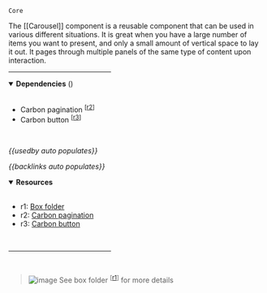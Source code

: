 `Core` <!-- category start --><!-- category end -->

The [[Carousel]] component is a reusable component that can be used in various different situations. It is great when you have a large number of items you want to present, and only a small amount of vertical space to lay it out. It pages through multiple panels of the same type of content upon interaction.

<hr width="40%" />

<!-- toc start open="true" --><!-- toc end -->

<details open="true">
  <summary><strong>Dependencies</strong> (<!-- dependencyCount start --><!-- dependencyCount end -->)</summary><br />

- Carbon pagination <sup>[[r2](#resources)]</sup>
- Carbon button <sup>[[r3](#resources)]</sup>

<br />
</details>

<!-- usedby start open="true" -->
*{{usedby auto populates}}*
<!-- usedby end -->

<!-- backlinks start open="true" -->
*{{backlinks auto populates}}*
<!-- backlinks end -->

<a name="resources"></a>
<details open="true">
  <summary><strong>Resources</strong></summary><br />

- r1: [Box folder](https://ibm.ent.box.com/folder/121172699187)
- r2: [Carbon pagination](https://www.carbondesignsystem.com/components/pagination/usage/)
- r3: [Carbon button](https://www.carbondesignsystem.com/components/button/usage/)

<br />
</details>

<hr width="40%" />

<br />

> ![image](https://user-images.githubusercontent.com/3793636/117873919-f6faba80-b265-11eb-81a5-039bdcd822e8.png)  See box folder <sup>[[r1](#resources)]</sup> for more details